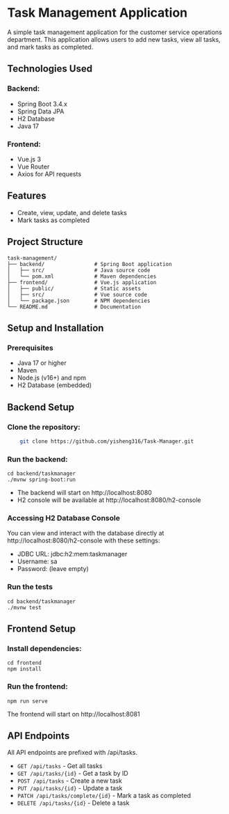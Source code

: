 # Task Management Application
A simple task management application for the customer service operations department. This application allows users to add new tasks, view all tasks, and mark tasks as completed.
## Technologies Used

### Backend:

- Spring Boot 3.4.x
- Spring Data JPA
- H2 Database
- Java 17

### Frontend:

- Vue.js 3
- Vue Router
- Axios for API requests

## Features

- Create, view, update, and delete tasks
- Mark tasks as completed

## Project Structure
```
task-management/
├── backend/                # Spring Boot application
│   ├── src/                # Java source code
│   └── pom.xml             # Maven dependencies
├── frontend/               # Vue.js application
│   ├── public/             # Static assets
│   ├── src/                # Vue source code
│   └── package.json        # NPM dependencies
└── README.md               # Documentation
```
## Setup and Installation
### Prerequisites

- Java 17 or higher
- Maven
- Node.js (v16+) and npm
- H2 Database (embedded)

## Backend Setup

### Clone the repository:
```bash
    git clone https://github.com/yisheng316/Task-Manager.git
```

### Run the backend:
```
cd backend/taskmanager
./mvnw spring-boot:run
```
- The backend will start on http://localhost:8080
- H2 console will be available at http://localhost:8080/h2-console

### Accessing H2 Database Console
You can view and interact with the database directly at http://localhost:8080/h2-console with these settings:

- JDBC URL: jdbc:h2:mem:taskmanager
- Username: sa
- Password: (leave empty)

### Run the tests
```
cd backend/taskmanager
./mvnw test
```

## Frontend Setup

### Install dependencies:
```
cd frontend
npm install
```

### Run the frontend:
```
npm run serve
```
The frontend will start on http://localhost:8081

## API Endpoints
All API endpoints are prefixed with /api/tasks.

- `GET /api/tasks` - Get all tasks
- `GET /api/tasks/{id}` - Get a task by ID
- `POST /api/tasks` - Create a new task
- `PUT /api/tasks/{id}` - Update a task
- `PATCH /api/tasks/complete/{id}` - Mark a task as completed
- `DELETE /api/tasks/{id}` - Delete a task
